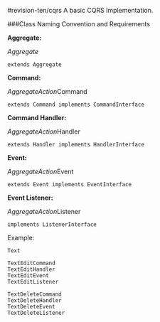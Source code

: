 #revision-ten/cqrs
A basic CQRS Implementation.

###Class Naming Convention and Requirements

**Aggregate:**

*Aggregate*

`extends Aggregate`

**Command:**

*AggregateAction*Command

`extends Command implements CommandInterface`

**Command Handler:**

*AggregateAction*Handler

`extends Handler implements HandlerInterface`

**Event:**

*AggregateAction*Event

`extends Event implements EventInterface`

**Event Listener:**

*AggregateAction*Listener

`implements ListenerInterface`


Example:
```
Text

TextEditCommand
TextEditHandler
TextEditEvent
TextEditListener

TextDeleteCommand
TextDeleteHandler
TextDeleteEvent
TextDeleteListener
```
